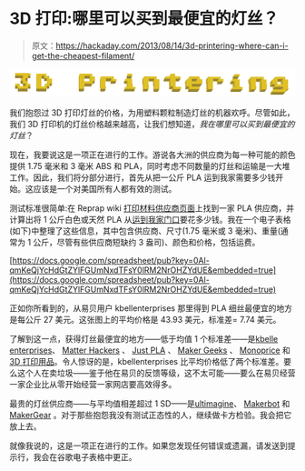# 3D 打印:哪里可以买到最便宜的灯丝？

> 原文：<https://hackaday.com/2013/08/14/3d-printering-where-can-i-get-the-cheapest-filament/>

![printering](img/f129892b22bffa0dd52c94f9b281e2fb.png)

我们抱怨过 3D 打印灯丝的价格，为用塑料颗粒制造灯丝的机器欢呼。尽管如此，我们 3D 打印机的灯丝价格越来越高，让我们想知道，*我在哪里可以买到最便宜的灯丝*？

现在，我要说这是一项正在进行的工作。游说各大洲的供应商为每一种可能的颜色提供 1.75 毫米和 3 毫米 ABS 和 PLA，同时考虑不同数量的灯丝和运输是一大堆工作。因此，我们将分部分进行，首先从把一公斤 PLA 运到我家需要多少钱开始。这应该是一个对美国所有人都有效的测试。

测试标准很简单:在 Reprap wiki [打印材料供应商页面](http://reprap.org/wiki/Printing_Material_Suppliers)上找到一家 PLA 供应商，并计算出将 1 公斤白色或天然 PLA 从[运到我家门口](http://hackaday.com/wp-content/uploads/2013/08/my-house1.jpg)要花多少钱。我在一个电子表格(如下)中整理了这些信息，其中包含供应商、尺寸(1.75 毫米或 3 毫米)、重量(通常为 1 公斤，尽管有些供应商短缺约 3 盎司)、颜色和价格，包括运费。

[https://docs.google.com/spreadsheet/pub?key=0Al-qmKeQjYcHdGtZYlFGUmNxdTFsY0lRM2NrOHZYdUE&embedded=true](https://docs.google.com/spreadsheet/pub?key=0Al-qmKeQjYcHdGtZYlFGUmNxdTFsY0lRM2NrOHZYdUE&embedded=true)

正如你所看到的，从易贝用户 kbellenterprises 那里得到 PLA 细丝最便宜的地方是每公斤 27 美元。这张图上的平均价格是 43.93 美元，标准差= 7.74 美元。

了解到这一点，获得灯丝最便宜的地方——低于均值 1 个标准差——是[kbelle enterprises](http://myworld.ebay.com/kbellenterprises?_trksid=p2047675.l2559)、 [Matter Hackers](https://www.matterhackers.com/store/3d-printer-filament/175mm-pla-filament-natural-1-kg) 、 [Just PLA](http://www.justpla.com/index.php?route=product/product&product_id=60) 、 [Maker Geeks](http://www.makergeeks.com/planaco11sp.html) 、 [Monoprice](http://www.monoprice.com/products/product.asp?c_id=107&cp_id=10724&cs_id=1072402&p_id=10552&seq=1&format=2) 和 [3D 打印用品](http://3dprintingsupplies.bigcartel.com/product/white-abs-3mm)。令人惊讶的是，kbellenterprises 比平均价格低了两个标准差。要么这个人在卖垃圾——鉴于他在易贝的反馈等级，这不太可能——要么在易贝经营一家企业比从零开始经营一家网店要高效得多。

最贵的灯丝供应商——与平均值相差超过 1 SD——是[ultimagine](http://www.makerfarm.com/index.php/2-2lb-1kg-1-75mm-natural-pla-filament.html)、 [Makerbot](http://store.makerbot.com/filament) 和 [MakerGear](http://www.makergear.com/products/filament) 。对于那些抱怨我没有测试正态性的人，继续做卡方检验。我会把它放上去。

就像我说的，这是一项正在进行的工作。如果您发现任何错误或遗漏，请发送到提示行，我会在谷歌电子表格中更正。
